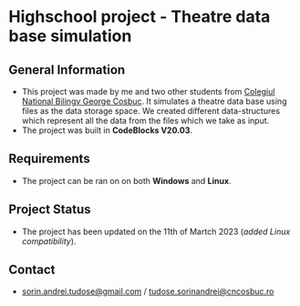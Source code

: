 # Highschool project - Theatre data base simulation

## General Information
- This project was made by me and two other students from [Colegiul National Bilingv George Cosbuc](http://cosbucbilingv.ro/). It simulates a theatre data base using files as the data storage space. We created different data-structures which represent all the data from the files which we take as input. 
- The project was built in **CodeBlocks V20.03**.

## Requirements
- The project can be ran on on both **Windows** and **Linux**.

## Project Status
- The project has been updated on the 11th of Martch 2023 (*added Linux compatibility*).

## Contact
- sorin.andrei.tudose@gmail.com / tudose.sorinandrei@cncosbuc.ro


